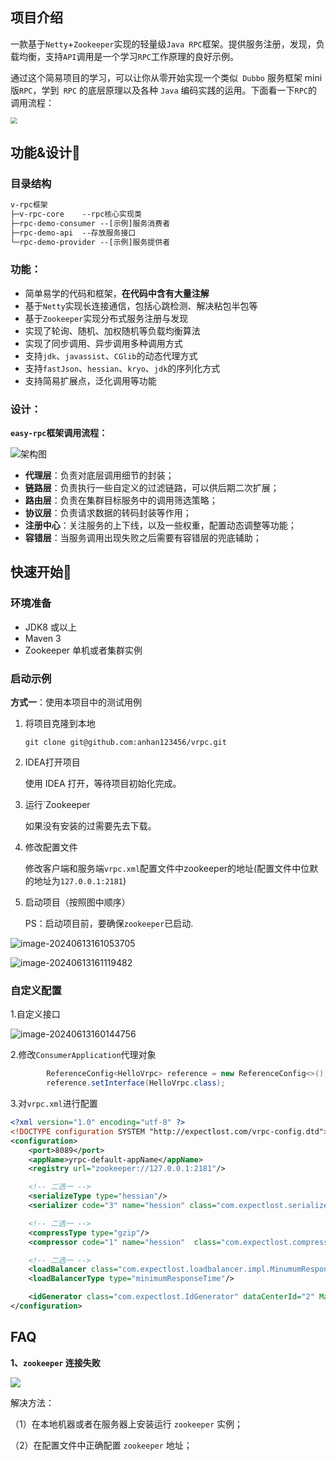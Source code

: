 ## 项目介绍

一款基于`Netty`+`Zookeeper`实现的轻量级`Java RPC`框架。提供服务注册，发现，负载均衡，支持`API`调用是一个学习`RPC`工作原理的良好示例。



通过这个简易项目的学习，可以让你从零开始实现一个类似` Dubbo` 服务框架 mini 版`RPC`，学到` RPC` 的底层原理以及各种 `Java` 编码实践的运用。下面看一下`RPC`的调用流程：

<img src="https://nexus-data0312.oss-cn-beijing.aliyuncs.com/aa/rpc2.png" style="zoom:66%;" />



## 功能&设计🚀

### 目录结构

```txt
v-rpc框架
├─v-rpc-core	--rpc核心实现类
├─rpc-demo-consumer	--[示例]服务消费者
├─rpc-demo-api	--存放服务接口
└─rpc-demo-provider	--[示例]服务提供者
```


### 功能：

- 简单易学的代码和框架，**在代码中含有大量注解**
- 基于`Netty`实现长连接通信，包括心跳检测、解决粘包半包等
- 基于`Zookeeper`实现分布式服务注册与发现
- 实现了轮询、随机、加权随机等负载均衡算法
- 实现了同步调用、异步调用多种调用方式
- 支持`jdk`、`javassist`、`CGlib`的动态代理方式
- 支持`fastJson`、`hessian`、`kryo`、`jdk`的序列化方式
- 支持简易扩展点，泛化调用等功能



### 设计：

**`easy-rpc`框架调用流程：**

![架构图](https://nexus-data0312.oss-cn-beijing.aliyuncs.com/aa/rpc9.png)



- **代理层**：负责对底层调用细节的封装；
- **链路层**：负责执行一些自定义的过滤链路，可以供后期二次扩展；
- **路由层**：负责在集群目标服务中的调用筛选策略；
- **协议层**：负责请求数据的转码封装等作用；
- **注册中心**：关注服务的上下线，以及一些权重，配置动态调整等功能；
- **容错层**：当服务调用出现失败之后需要有容错层的兜底辅助；




## 快速开始🌈

### 环境准备

- JDK8 或以上
- Maven 3
- Zookeeper 单机或者集群实例



### 启动示例

**方式一**：使用本项目中的测试用例

1. 将项目克隆到本地

   ```shell
   git clone git@github.com:anhan123456/vrpc.git
   ```

2. IDEA打开项目

   使用 IDEA 打开，等待项目初始化完成。

3. 运行`Zookeeper

   如果没有安装的过需要先去下载。

4. 修改配置文件

   修改客户端和服务端`vrpc.xml`配置文件中zookeeper的地址(配置文件中位默的地址为`127.0.0.1:2181`)

5. 启动项目（按照图中顺序）

   PS：启动项目前，要确保`zookeeper`已启动.

![image-20240613161053705](https://nexus-data0312.oss-cn-beijing.aliyuncs.com/aa/image-20240613161053705.png)

![image-20240613161119482](https://nexus-data0312.oss-cn-beijing.aliyuncs.com/aa/image-20240613161119482.png)

### 自定义配置

1.自定义接口

![image-20240613160144756](https://nexus-data0312.oss-cn-beijing.aliyuncs.com/aa/image-20240613160144756.png)

2.修改`ConsumerApplication`代理对象

```java
        ReferenceConfig<HelloVrpc> reference = new ReferenceConfig<>();
        reference.setInterface(HelloVrpc.class);
```

3.对`vrpc.xml`进行配置

```xml
<?xml version="1.0" encoding="utf-8" ?>
<!DOCTYPE configuration SYSTEM "http://expectlost.com/vrpc-config.dtd">
<configuration>
    <port>8089</port>
    <appName>yrpc-default-appName</appName>
    <registry url="zookeeper://127.0.0.1:2181"/>

    <!-- 二选一 -->
    <serializeType type="hessian"/>
    <serializer code="3" name="hession" class="com.expectlost.serialize.impl.HessianSerializer"/>

    <!-- 二选一 -->
    <compressType type="gzip"/>
    <compressor code="1" name="hession"  class="com.expectlost.compress.impl.GzipCompressor"/>

    <!-- 二选一 -->
    <loadBalancer class="com.expectlost.loadbalancer.impl.MinumumResponseTimeLoadBalancer"/>
    <loadBalancerType type="minimumResponseTime"/>

    <idGenerator class="com.expectlost.IdGenerator" dataCenterId="2" MachineId="4"/>
</configuration>
```

## FAQ

**1、`zookeeper` 连接失败**

![](https://nexus-data0312.oss-cn-beijing.aliyuncs.com/aa/linkerror.png)

解决方法：

（1）在本地机器或者在服务器上安装运行 `zookeeper` 实例；

（2）在配置文件中正确配置 `zookeeper` 地址；
